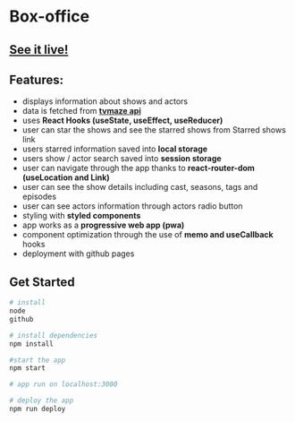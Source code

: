 # Box-office

## [See it live!](https://hulyak.github.io/box-office/#/)

## Features:

- displays information about shows and actors
- data is fetched from **[tvmaze api](https://www.tvmaze.com/api)**
- uses **React Hooks (useState, useEffect, useReducer)**
- user can star the shows and see the starred shows from Starred shows link
- users starred information saved into **local storage**
- users show / actor search saved into **session storage**
- user can navigate through the app thanks to **react-router-dom (useLocation and Link)**
- user can see the show details including cast, seasons, tags and episodes
- user can see actors information through actors radio button
- styling with **styled components**
- app works as a **progressive web app (pwa)**
- component optimization through the use of **memo and useCallback** hooks
- deployment with github pages

## Get Started

```bash
# install
node
github

# install dependencies
npm install

#start the app
npm start

# app run on localhost:3000

# deploy the app
npm run deploy
```

